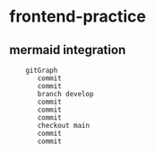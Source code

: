 # frontend-practice

## mermaid integration
```mermaid
    gitGraph
       commit
       commit
       branch develop
       commit
       commit
       commit
       checkout main
       commit
       commit

```
